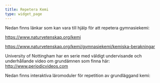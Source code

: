 ```yaml
---
title: Repetera Kemi
type: widget_page
---
```


Nedan finns länkar som kan vara till hjälp för att repetera gymnasiekemi:

https://www.naturvetenskap.org/kemi

https://www.naturvetenskap.org/kemi/gymnasiekemi/kemiska-berakningar
  
University of Nottingham har en serie med väldigt undervisande och underhållande video om grundämnen som finna här: http://www.periodicvideos.com  
  

Nedan finns interaktiva läromoduler för repetition av grundläggand kemi:
<br>

